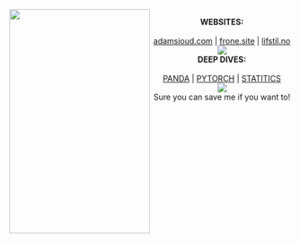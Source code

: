 <img align="left" width="250" height="400" src="https://media.giphy.com/media/fYjDikIeUz0CA/giphy.gif"> 

<p align="center">
  <b>WEBSITES:</b><br>
  <br>
  <a href="#">adamsioud.com</a> |
  <a href="#">frone.site</a> |
  <a href="#">lifstil.no</a>
  <img src="http://s.4cdn.org/image/title/105.gif">
  <br>
  <b>DEEP DIVES:</b><br><br>
  <a href="#">PANDA</a> |
  <a href="#">PYTORCH</a> |
  <a href="#">STATITICS</a>
  <br>
  <img src="http://s.4cdn.org/image/title/105.gif">
  <br>
  Sure you can save me if you want to!
</p>


  
<!--
**AdamSioud/AdamSioud** is a ✨ _special_ ✨ repository because its `README.md` (this file) appears on your GitHub profile.

Here are some ideas to get you started:

- 🔭 I’m currently working on ...
- 🌱 I’m currently learning ...
- 👯 I’m looking to collaborate on ...
- 🤔 I’m looking for help with ...
- 💬 Ask me about ...
- 📫 How to reach me: ...
- 😄 Pronouns: ...
- ⚡ Fun fact: ...
-->
